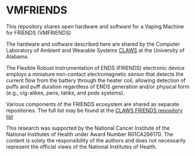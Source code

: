 # VMFRIENDS
This repository shares open hardware and software for a Vaping Machine for FRIENDS (VMFRIENDS)

The hardware and software described here are shared by the Computer Laboratory of Ambient and Wearable Systems [CLAWS](https://claws.eng.ua.edu/298-flexible-robust-instrumentation-of-electronic-nicotine-delivery-systems-friends) at the University of Alabama.

The Flexible Robust Instrumentation of ENDS (FRIENDS) electronic device employs a miniature non-contact electromagnetic sensor that detects the current flow from the battery through the heater coil, allowing detection of puffs and puff duration regardless of ENDS generation and/or physical form (e.g., cig-alikes, pens, tanks, and pods systems).

Various components of the FRIENDS ecosystem are shared as separate repositories. The full list may be found at the [CLAWS FRIENDS repository list](https://claws.eng.ua.edu/research-projects/44-friends/301-open-source-friends-repository)

This research was supported by the National Cancer Institute of the National Institutes of Health under Award Number R01CA266170. The content is solely the responsibility of the authors and does not necessarily represent the official views of the National Institutes of Health.


